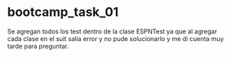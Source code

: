 # bootcamp_task_01


Se agregan todos los test dentro de la clase ESPNTest ya que al agregar cada clase en el suit salía error y no pude solucionarlo y me di cuenta muy tarde para preguntar.
